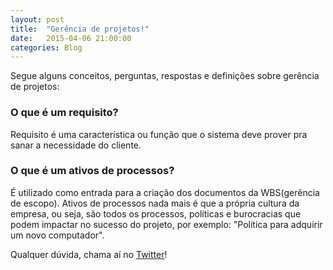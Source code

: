 ```yaml
---
layout: post
title:  "Gerência de projetos!"
date:   2015-04-06 21:00:00
categories: Blog
---
```


Segue alguns conceitos, perguntas, respostas e definições sobre gerência de projetos:

<h3>O que é um requisito?</h3>
Requisito é uma característica ou função que o sistema deve prover pra sanar a necessidade do cliente.

<h3>O que é um ativos de processos?</h3>
É utilizado como entrada para a criação dos documentos da WBS(gerência de escopo). Ativos de processos nada mais é que a própria cultura da empresa, ou seja, são todos os processos, políticas e burocracias que podem impactar no sucesso do projeto, por exemplo: "Política para adquirir um novo computador".

Qualquer dúvida, chama aí no <a href="https://twitter.com/realronchi" target="blank">Twitter</a>!
